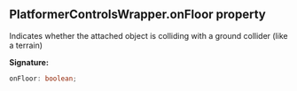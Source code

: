 
## PlatformerControlsWrapper.onFloor property

Indicates whether the attached object is colliding with a ground collider (like a terrain)

**Signature:**

```typescript
onFloor: boolean;
```
